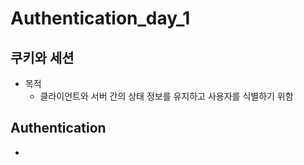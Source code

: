 # Authentication_day_1

## 쿠키와 세션
- 목적
  - 클라이언트와 서버 간의 상태 정보를 유지하고 사용자를 식별하기 위함

## Authentication
- 